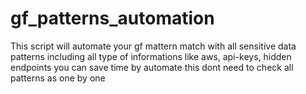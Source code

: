 # gf_patterns_automation
This script will automate your gf mattern match with all sensitive data patterns including all type of informations like aws, api-keys, hidden endpoints you can save time by automate this dont need to check all patterns as one by one 

